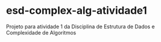# esd-complex-alg-atividade1
Projeto para atividade 1 da Disciplina de Estrutura de Dados e Complexidade de Algoritmos
